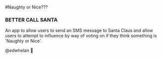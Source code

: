 #Naughty or Nice???
### BETTER CALL SANTA

An app to allow users to send an SMS message to Santa Claus and allow users to attempt to influence by way of voting on if they think something is 'Naughty or Nice'.

@edwhelan :rocket: